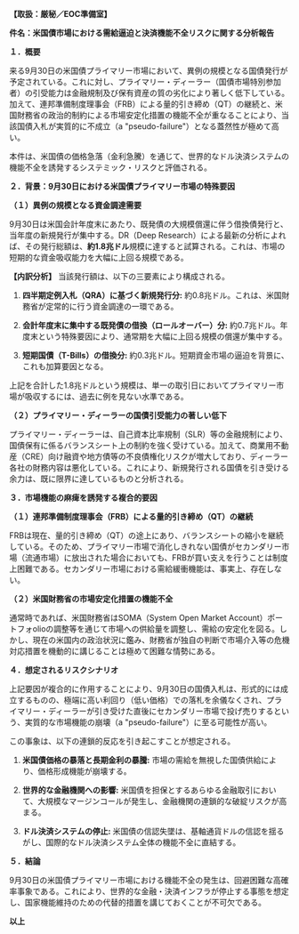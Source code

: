 **【取扱：厳秘／EOC準備室】**

**件名：米国債市場における需給逼迫と決済機能不全リスクに関する分析報告**

**１．概要**

来る9月30日の米国債プライマリー市場において、異例の規模となる国債発行が予定されている。これに対し、プライマリー・ディーラー（国債市場特別参加者）の引受能力は金融規制及び保有資産の質の劣化により著しく低下している。加えて、連邦準備制度理事会（FRB）による量的引き締め（QT）の継続と、米国財務省の政治的制約による市場安定化措置の機能不全が重なることにより、当該国債入札が実質的に不成立（a "pseudo-failure"）となる蓋然性が極めて高い。

本件は、米国債の価格急落（金利急騰）を通じて、世界的なドル決済システムの機能不全を誘発するシステミック・リスクと評価される。

**２．背景：9月30日における米国債プライマリー市場の特殊要因**

**（１）異例の規模となる資金調達需要**

9月30日は米国会計年度末にあたり、既発債の大規模償還に伴う借換債発行と、当年度の新規発行が集中する。DR（Deep Research）による最新の分析によれば、その発行総額は、**約1.8兆ドル**規模に達すると試算される。これは、市場の短期的な資金吸収能力を大幅に上回る規模である。

**【内訳分析】** 当該発行額は、以下の三要素により構成される。

1. **四半期定例入札（QRA）に基づく新規発行分:** 約0.8兆ドル。これは、米国財務省が定常的に行う資金調達の一環である。
    
2. **会計年度末に集中する既発債の借換（ロールオーバー）分:** 約0.7兆ドル。年度末という特殊要因により、通常期を大幅に上回る規模の償還が集中する。
    
3. **短期国債（T-Bills）の借換分:** 約0.3兆ドル。短期資金市場の逼迫を背景に、これも加算要因となる。
    

上記を合計した1.8兆ドルという規模は、単一の取引日においてプライマリー市場が吸収するには、過去に例を見ない水準である。
<div class="page-break"></div>

**（２）プライマリー・ディーラーの国債引受能力の著しい低下**

プライマリー・ディーラーは、自己資本比率規制（SLR）等の金融規制により、国債保有に係るバランスシート上の制約を強く受けている。加えて、商業用不動産（CRE）向け融資や地方債等の不良債権化リスクが増大しており、ディーラー各社の財務内容は悪化している。これにより、新規発行される国債を引き受ける余力は、既に限界に達しているものと分析される。

**３．市場機能の麻痺を誘発する複合的要因**

**（１）連邦準備制度理事会（FRB）による量的引き締め（QT）の継続**

FRBは現在、量的引き締め（QT）の途上にあり、バランスシートの縮小を継続している。そのため、プライマリー市場で消化しきれない国債がセカンダリー市場（流通市場）に放出された場合においても、FRBが買い支えを行うことは制度上困難である。セカンダリー市場における需給緩衝機能は、事実上、存在しない。

**（２）米国財務省の市場安定化措置の機能不全**

通常時であれば、米国財務省はSOMA（System Open Market Account）ポートフォolioの調整等を通じて市場への供給量を調整し、需給の安定化を図る。しかし、現在の米国内の政治状況に鑑み、財務省が独自の判断で市場介入等の危機対応措置を機動的に講じることは極めて困難な情勢にある。
<div class="page-break"></div>

**４．想定されるリスクシナリオ**

上記要因が複合的に作用することにより、9月30日の国債入札は、形式的には成立するものの、極端に高い利回り（低い価格）での落札を余儀なくされ、プライマリー・ディーラーが引き受けた直後にセカンダリー市場で投げ売りするという、実質的な市場機能の崩壊（a "pseudo-failure"）に至る可能性が高い。

この事象は、以下の連鎖的反応を引き起こすことが想定される。

1. **米国債価格の暴落と長期金利の暴騰:** 市場の需給を無視した国債供給により、価格形成機能が崩壊する。
    
2. **世界的な金融機関への影響:** 米国債を担保とするあらゆる金融取引において、大規模なマージンコールが発生し、金融機関の連鎖的な破綻リスクが高まる。
    
3. **ドル決済システムの停止:** 米国債の信認失墜は、基軸通貨ドルの信認を揺るがし、国際的なドル決済システム全体の機能不全に直結する。
    

**５．結論**

9月30日の米国債プライマリー市場における機能不全の発生は、回避困難な高確率事象である。これにより、世界的な金融・決済インフラが停止する事態を想定し、国家機能維持のための代替的措置を講じておくことが不可欠である。

**以上**